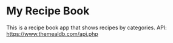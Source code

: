 # My Recipe Book
This is a recipe book app that shows recipes by categories. 
API: https://www.themealdb.com/api.php
